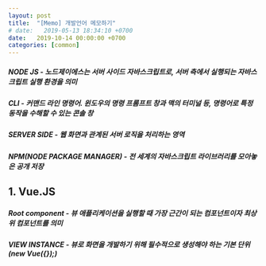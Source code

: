 ```yaml
---
layout: post
title:  "[Memo] 개발언어 메모하기"
# date:   2019-05-13 18:34:10 +0700
date:   2019-10-14 00:00:00 +0700
categories: [common]
---
```


##### NODE JS - 노드제이에스는 서버 사이드 자바스크립트로, 서버 측에서 실행되는 자바스크립트 실행 환경을 의미
##### CLI - 커맨드 라인 명령어. 윈도우의 명령 프롬프트 창과 맥의 터미널 등, 명령어로 특정 동작을 수해할 수 있는 콘솔 창
##### SERVER SIDE - 웹 화면과 관계된 서버 로직을 처리하는 영역
##### NPM(NODE PACKAGE MANAGER) - 전 세계의 자바스크립트 라이브러리를 모아놓은 공개 저장

## 1. Vue.JS
##### Root component - 뷰 애플리케이션을 실행할 때 가장 근간이 되는 컴포넌트이자 최상위 컴포넌트를 의미
##### VIEW INSTANCE - 뷰로 화면을 개발하기 위해 필수적으로 생성해야 하는 기본 단위 (new Vue({});)
